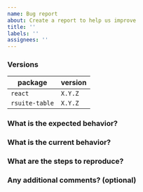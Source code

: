 ```yaml
---
name: Bug report
about: Create a report to help us improve
title: ''
labels: ''
assignees: ''
---
```


### Versions

<!--
Please tell our you using react version and rsuite version.
请提供你正在使用的 react 版本和 rsuite 版本。
-->

| package        | version |
| -------------- | ------- |
| `react`        | `X.Y.Z` |
| `rsuite-table` | `X.Y.Z` |

### What is the expected behavior?

### What is the current behavior?

### What are the steps to reproduce?

<!--
Clear and concise reproduction instructions are important for us to be able to triage your issue in a timely manner.
简洁清晰的重现步骤能够帮助我们更迅速地定位问题所在。

Please fork this example, reproduce the problem you are issue.
请 fork 这个例子，复现你的问题。
https://codesandbox.io/s/5vq6zo2z5l
-->

### Any additional comments? (optional)

<!--
e.g.some background/context of how you ran into this bug.
比如：遇到这个 bug 的业务场景、上下文。
-->
